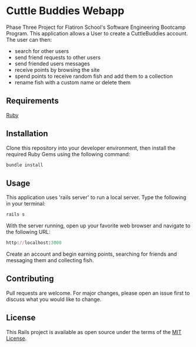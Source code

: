 # Cuttle Buddies Webapp
Phase Three Project for Flatiron School's Software Engineering Bootcamp Program. This application allows a User to create a CuttleBuddies account. The user can then:
- search for other users
- send friend requests to other users
- send friended users messages
- receive points by browsing the site
- spend points to receive random fish and add them to a collection
- rename fish with a custom name or delete them

## Requirements
[Ruby](https://www.ruby-lang.org/en/)

## Installation
Clone this repository into your developer environment, then install the required Ruby Gems using the following command:
```ruby
bundle install
```

## Usage
This application uses 'rails server' to run a local server. Type the following in your terminal:
```ruby
rails s
```
With the server running, open up your favorite web browser and navigate to the following URL:
```ruby
http://localhost:3000
```
Create an account and begin earning points, searching for friends and messaging them and collecting fish.

## Contributing
Pull requests are welcome. For major changes, please open an issue first to discuss what you would like to change.

## License
This Rails project is available as open source under the terms of the [MIT License](https://opensource.org/licenses/MIT).

